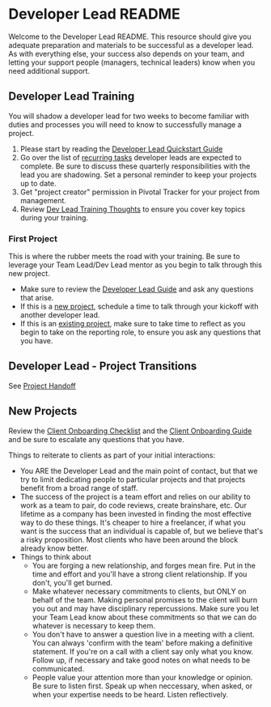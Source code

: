 # Developer Lead README

Welcome to the Developer Lead README. This resource should give you adequate preparation and materials to be successful as a developer lead. As with everything else, your success also depends on your team, and letting your support people (managers, technical leaders) know when you need additional support.

## Developer Lead Training
You will shadow a developer lead for two weeks to become familiar with duties and processes you will need to know to successfully manage a project.
  1. Please start by reading the [Developer Lead Quickstart Guide](https://github.com/RadialDevGroup/Policy/wiki/Quick-Start-Developer-Lead-Guide)
  2. Go over the list of [recurring tasks](./RECURRING_TASKS.md) developer leads are expected to complete. Be sure to discuss these quarterly responsibilities with the lead you are shadowing.  Set a personal reminder to keep your projects up to date.
  3. Get "project creator" permission in Pivotal Tracker for your project from management.
  4. Review [Dev Lead Training Thoughts](https://github.com/RadialDevGroup/Policy/wiki/Dev-Lead-Training-Thoughts) to ensure you cover key topics during your training.

### First Project
This is where the rubber meets the road with your training.  Be sure to leverage your Team Lead/Dev Lead mentor as you begin to talk through this new project.
- Make sure to review the [Developer Lead Guide](./DEVELOPER_LEAD_GUIDE.md) and ask any questions that arise.
- If this is a [new project](#new-projects), schedule a time to talk through your kickoff with another developer lead.
- If this is an [existing project](#developer-lead---project-transitions), make sure to take time to reflect as you begin to take on the reporting role, to ensure you ask any questions that you have.

## Developer Lead - Project Transitions
See [Project Handoff](./PROJECT_HANDOFF.md)

## New Projects

Review the [Client Onboarding Checklist](./CLIENT_ONBOARDING.md) and the [Client Onboarding Guide](https://github.com/RadialDevGroup/Policy/blob/master/documents/ClientOnboardingGuide.pdf) and be sure to escalate any questions that you have.

Things to reiterate to clients as part of your initial interactions:
  - You ARE the Developer Lead and the main point of contact, but that we try to limit dedicating people to particular projects and that projects benefit from a broad range of staff.
  - The success of the project is a team effort and relies on our ability to work as a team to pair, do code reviews, create brainshare, etc. Our lifetime as a company has been invested in finding the most effective way to do these things. It's cheaper to hire a freelancer, if what you want is the success that an individual is capable of, but we believe that's a risky proposition. Most clients who have been around the block already know better.
- Things to think about
  - You are forging a new relationship, and forges mean fire. Put in the time and effort and you'll have a strong client relationship. If you don't, you'll get burned.
  - Make whatever necessary commitments to clients, but ONLY on behalf of the team.  Making personal promises to the client will burn you out and may have disciplinary repercussions.  Make sure you let your Team Lead know about these commitments so that we can do whatever is necessary to keep them.
  - You don't have to answer a question live in a meeting with a client.  You can always 'confirm with the team' before making a definitive statement.  If you're on a call with a client say only what you know. Follow up, if necessary and take good notes on what needs to be communicated.
  - People value your attention more than your knowledge or opinion.  Be sure to listen first.  Speak up when neccessary, when asked, or when your expertise needs to be heard.  Listen reflectively.
